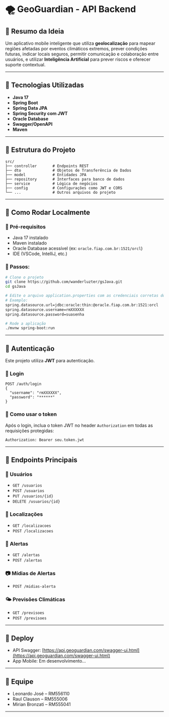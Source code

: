 
# 🌪️ GeoGuardian - API Backend

## 📲 **Resumo da Ideia**

Um aplicativo mobile inteligente que utiliza **geolocalização** para mapear regiões afetadas por eventos climáticos extremos, prever condições futuras, indicar locais seguros, permitir comunicação e colaboração entre usuários, e utilizar **Inteligência Artificial** para prever riscos e oferecer suporte contextual.

---

## 🚀 Tecnologias Utilizadas

- **Java 17**
- **Spring Boot**
- **Spring Data JPA**
- **Spring Security com JWT**
- **Oracle Database**
- **Swagger/OpenAPI**
- **Maven**

---

## 📁 Estrutura do Projeto

```
src/
├── controller       # Endpoints REST
├── dto              # Objetos de Transferência de Dados
├── model            # Entidades JPA
├── repository       # Interfaces para banco de dados
├── service          # Lógica de negócios
├── config           # Configurações como JWT e CORS
└── ...              # Outros arquivos do projeto
```

---

## 🧪 Como Rodar Localmente

### 🔧 Pré-requisitos

- Java 17 instalado
- Maven instalado
- Oracle Database acessível (ex: `oracle.fiap.com.br:1521/orcl`)
- IDE (VSCode, IntelliJ, etc.)

### 🚦 Passos:

```bash
# Clone o projeto
git clone https://github.com/wanderluzter/gsJava.git
cd gsJava

# Edite o arquivo application.properties com as credenciais corretas do Oracle DB
# Exemplo:
spring.datasource.url=jdbc:oracle:thin:@oracle.fiap.com.br:1521:orcl
spring.datasource.username=rmXXXXXX
spring.datasource.password=suasenha

# Rode a aplicação
./mvnw spring-boot:run
```

---

## 🔐 Autenticação

Este projeto utiliza **JWT** para autenticação.

### 📌 Login

```
POST /auth/login
{
  "username": "rmXXXXXX",
  "password": "******"
}
```

### 🔐 Como usar o token

Após o login, inclua o token JWT no header `Authorization` em todas as requisições protegidas:

```
Authorization: Bearer seu.token.jwt
```

---

## 🧭 Endpoints Principais

### 👤 Usuários
- `GET /usuarios`
- `POST /usuarios`
- `PUT /usuarios/{id}`
- `DELETE /usuarios/{id}`

### 📍 Localizações
- `GET /localizacoes`
- `POST /localizacoes`

### 🚨 Alertas
- `GET /alertas`
- `POST /alertas`

### 📷 Mídias de Alertas
- `POST /midias-alerta`

### 🌤️ Previsões Climáticas
- `GET /previsoes`
- `POST /previsoes`

---

## 🔗 Deploy

- API Swagger: [https://api.geoguardian.com/swagger-ui.html](https://api.geoguardian.com/swagger-ui.html)
- App Mobile: Em desenvolvimento...

---

## 👥 Equipe

- Leonardo José – RM556110
- Raul Clauson – RM555006
- Mirian Bronzati – RM555041

---